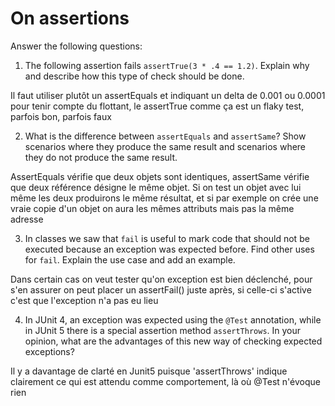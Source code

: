 # On assertions

Answer the following questions:

1. The following assertion fails `assertTrue(3 * .4 == 1.2)`. Explain why and describe how this type of check should be done.

  Il faut utiliser plutôt un assertEquals et indiquant un delta de 0.001 ou 0.0001 pour tenir compte du flottant, le assertTrue comme ça est un flaky test, parfois bon, parfois faux

2. What is the difference between `assertEquals` and `assertSame`? Show scenarios where they produce the same result and scenarios where they do not produce the same result.

  AssertEquals vérifie que deux objets sont identiques, assertSame vérifie que deux référence désigne le même objet.
  Si on test un objet avec lui même les deux produirons le même résultat, et si par exemple on crée une vraie copie d'un objet on aura les mêmes attributs mais pas la même adresse

3. In classes we saw that `fail` is useful to mark code that should not be executed because an exception was expected before. Find other uses for `fail`. Explain the use case and add an example.

Dans certain cas on veut tester qu'on exception est bien déclenché, pour s'en assurer on peut placer un assertFail() juste après, si celle-ci s'active c'est que l'exception n'a pas eu lieu

4. In JUnit 4, an exception was expected using the `@Test` annotation, while in JUnit 5 there is a special assertion method `assertThrows`. In your opinion, what are the advantages of this new way of checking expected exceptions?

 Il y a davantage de clarté en Junit5 puisque 'assertThrows' indique clairement ce qui est attendu comme comportement, là où @Test n'évoque rien

